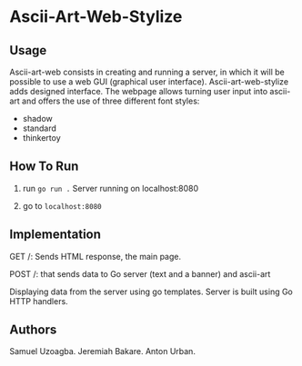 # Ascii-Art-Web-Stylize

## Usage

Ascii-art-web consists in creating and running a server, in which it will be possible to use a web GUI (graphical user interface). Ascii-art-web-stylize adds designed interface.
The webpage allows turning user input into ascii-art and offers the use of three different font styles:

* shadow
* standard
* thinkertoy

## How To Run

1. run ```go run .```
Server running on localhost:8080

2. go to ```localhost:8080```

## Implementation

GET /: Sends HTML response, the main page.

POST /: that sends data to Go server (text and a banner) and ascii-art

Displaying data from the server using go templates. Server is built using Go HTTP handlers.

## Authors

Samuel Uzoagba.
Jeremiah Bakare.
Anton Urban.
